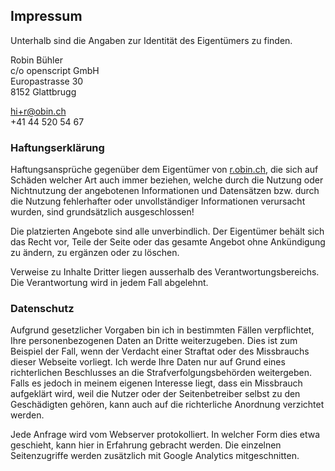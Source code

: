 ## Impressum

Unterhalb sind die Angaben zur Identität des Eigentümers zu finden.

Robin Bühler\
c/o openscript GmbH\
Europastrasse 30\
8152 Glattbrugg

hi+r@obin.ch\
+41 44 520 54 67

### Haftungserklärung

Haftungsansprüche gegenüber dem Eigentümer von [r.obin.ch](https://r.obin.ch), die sich auf Schäden welcher Art auch immer beziehen, welche durch die Nutzung oder Nichtnutzung der angebotenen Informationen und Datensätzen bzw. durch die Nutzung fehlerhafter oder unvollständiger Informationen verursacht wurden, sind grundsätzlich ausgeschlossen!

Die platzierten Angebote sind alle unverbindlich. Der Eigentümer behält sich das Recht vor, Teile der Seite oder das gesamte Angebot ohne Ankündigung zu ändern, zu ergänzen oder zu löschen.

Verweise zu Inhalte Dritter liegen ausserhalb des Verantwortungsbereichs. Die Verantwortung wird in jedem Fall abgelehnt.

### Datenschutz

Aufgrund gesetzlicher Vorgaben bin ich in bestimmten Fällen verpflichtet, Ihre personenbezogenen Daten an Dritte weiterzugeben. Dies ist zum Beispiel der Fall, wenn der Verdacht einer Straftat oder des Missbrauchs dieser Webseite vorliegt. Ich werde Ihre Daten nur auf Grund eines richterlichen Beschlusses an die Strafverfolgungsbehörden weitergeben. Falls es jedoch in meinem eigenen Interesse liegt, dass ein Missbrauch aufgeklärt wird, weil die Nutzer oder der Seitenbetreiber selbst zu den Geschädigten gehören, kann auch auf die richterliche Anordnung verzichtet werden.

Jede Anfrage wird vom Webserver protokolliert. In welcher Form dies etwa geschieht, kann hier in Erfahrung gebracht werden. Die einzelnen Seitenzugriffe werden zusätzlich mit Google Analytics mitgeschnitten.
